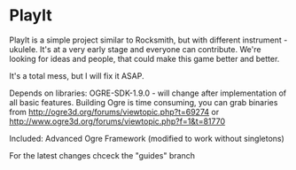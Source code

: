 # PlayIt
PlayIt is a simple project similar to Rocksmith, but with different instrument - ukulele. It's at a very early stage and everyone can contribute. We're looking for ideas and people, that could make this game better and better.

It's a total mess, but I will fix it ASAP.

Depends on libraries:
OGRE-SDK-1.9.0 - will change after implementation of all basic features.
Building Ogre is time consuming, you can grab binaries from http://ogre3d.org/forums/viewtopic.php?t=69274 or http://www.ogre3d.org/forums/viewtopic.php?f=1&t=81770

Included:
Advanced Ogre Framework (modified to work without singletons)

For the latest changes chceck the "guides" branch
